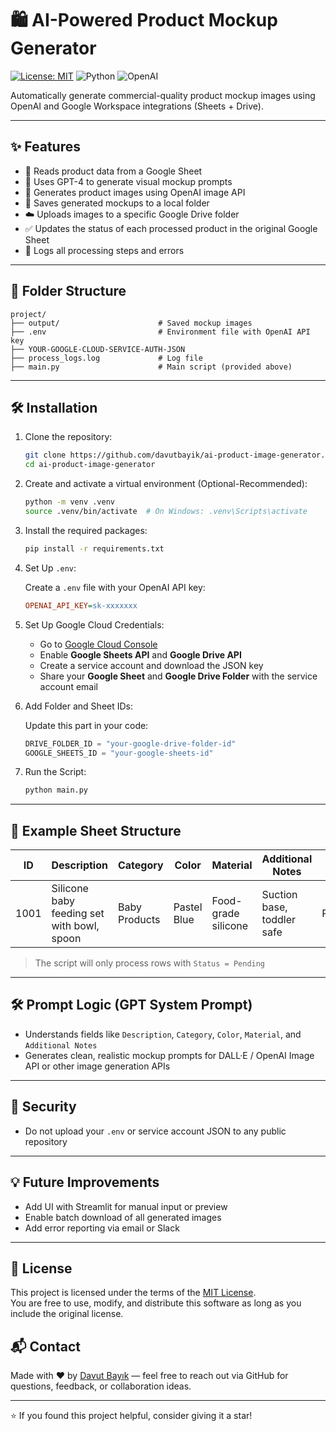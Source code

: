# 🛍️ AI-Powered Product Mockup Generator

[![License: MIT](https://img.shields.io/badge/License-MIT-yellow.svg)](LICENSE)
![Python](https://img.shields.io/badge/python-3.11+-blue)
![OpenAI](https://img.shields.io/badge/OpenAI-GPT--4.0-green)

Automatically generate commercial-quality product mockup images using OpenAI and Google Workspace integrations (Sheets + Drive).

---

## ✨ Features

* 🔎 Reads product data from a Google Sheet
* 🧠 Uses GPT-4 to generate visual mockup prompts
* 🎨 Generates product images using OpenAI image API
* 💾 Saves generated mockups to a local folder
* ☁️ Uploads images to a specific Google Drive folder
* ✅ Updates the status of each processed product in the original Google Sheet
* 📜 Logs all processing steps and errors

---

## 📁 Folder Structure

```
project/
├── output/                      # Saved mockup images
├── .env                         # Environment file with OpenAI API key
├── YOUR-GOOGLE-CLOUD-SERVICE-AUTH-JSON
├── process_logs.log             # Log file
├── main.py                      # Main script (provided above)
```

---

## 🛠️ Installation

1. Clone the repository:
   
   ```bash
   git clone https://github.com/davutbayik/ai-product-image-generator.git
   cd ai-product-image-generator

2. Create and activate a virtual environment (Optional-Recommended):
   
   ```bash
   python -m venv .venv
   source .venv/bin/activate  # On Windows: .venv\Scripts\activate

3. Install the required packages:
   
   ```bash
   pip install -r requirements.txt

4. Set Up `.env`:
   
   Create a `.env` file with your OpenAI API key:
   
   ```ini
   OPENAI_API_KEY=sk-xxxxxxx
   ```

5. Set Up Google Cloud Credentials:
     
     * Go to [Google Cloud Console](https://console.cloud.google.com/)
     * Enable **Google Sheets API** and **Google Drive API**
     * Create a service account and download the JSON key
     * Share your **Google Sheet** and **Google Drive Folder** with the service account email

6. Add Folder and Sheet IDs:
 
     Update this part in your code:
     
     ```python
     DRIVE_FOLDER_ID = "your-google-drive-folder-id"
     GOOGLE_SHEETS_ID = "your-google-sheets-id"
     ```

7. Run the Script:

     ```bash
     python main.py
     ```

---

## 🧪 Example Sheet Structure

| ID   | Description                                | Category      | Color       | Material            | Additional Notes           | Status  |
| ---- | ------------------------------------------ | ------------- | ----------- | ------------------- | -------------------------- | ------- |
| 1001 | Silicone baby feeding set with bowl, spoon | Baby Products | Pastel Blue | Food-grade silicone | Suction base, toddler safe | Pending |

> The script will only process rows with `Status = Pending`

---

## 🛠️ Prompt Logic (GPT System Prompt)

* Understands fields like `Description`, `Category`, `Color`, `Material`, and `Additional Notes`
* Generates clean, realistic mockup prompts for DALL·E / OpenAI Image API or other image generation APIs

---

## 🔐 Security

* Do not upload your `.env` or service account JSON to any public repository

---

## 💡 Future Improvements

* Add UI with Streamlit for manual input or preview
* Enable batch download of all generated images
* Add error reporting via email or Slack

---

## 📄 License

This project is licensed under the terms of the [MIT License](LICENSE).  
You are free to use, modify, and distribute this software as long as you include the original license.

## 📬 Contact

Made with ❤️ by [Davut Bayık](https://github.com/davutbayik) — feel free to reach out via GitHub for questions, feedback, or collaboration ideas.

---

⭐ If you found this project helpful, consider giving it a star!
